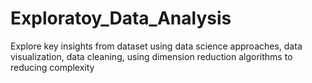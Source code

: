 # Exploratoy_Data_Analysis
Explore key insights from dataset using data science approaches, data visualization, data cleaning, using dimension reduction algorithms to reducing complexity
